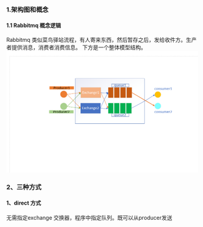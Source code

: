 ### 1.架构图和概念

#### 1.1 Rabbitmq 概念逻辑

Rabbitmq 类似菜鸟驿站流程，有人寄来东西，然后暂存之后，发给收件方。生产者提供消息，消费者消费信息。
下方是一个整体模型结构。
![rabbitmq.jpg](https://github.com/Teahel/JavaLine/blob/main/image/rabbitmq.jpg)

### 2、三种方式

#### 1、direct 方式
无需指定exchange 交换器，程序中指定队列。既可以从producer发送


